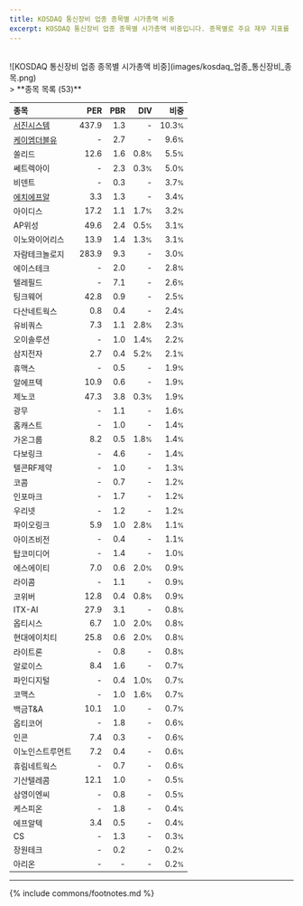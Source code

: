 ```yaml
---
title: KOSDAQ 통신장비 업종 종목별 시가총액 비중
excerpt: KOSDAQ 통신장비 업종 종목별 시가총액 비중입니다. 종목별로 주요 재무 지표를 함께 표시합니다.
---
```

<br>
![KOSDAQ 통신장비 업종 종목별 시가총액 비중](images/kosdaq_업종_통신장비_종목.png)
<br>
> **종목 목록 (53)**<a id="list"></a>

| **종목** | **PER** | **PBR** | **DIV** | **비중** |
| :------- | ------: | ------: | ------: | -------: |
| [서진시스템](/178320/) | 437.9 | 1.3 | - | 10.3<small>%</small> |
| [케이엠더블유](/032500/) | - | 2.7 | - | 9.6<small>%</small> |
| 쏠리드 | 12.6 | 1.6 | 0.8<small>%</small> | 5.5<small>%</small> |
| 쎄트렉아이 | - | 2.3 | 0.3<small>%</small> | 5.0<small>%</small> |
| 비덴트 | - | 0.3 | - | 3.7<small>%</small> |
| [에치에프알](/230240/) | 3.3 | 1.3 | - | 3.4<small>%</small> |
| 아이디스 | 17.2 | 1.1 | 1.7<small>%</small> | 3.2<small>%</small> |
| AP위성 | 49.6 | 2.4 | 0.5<small>%</small> | 3.1<small>%</small> |
| 이노와이어리스 | 13.9 | 1.4 | 1.3<small>%</small> | 3.1<small>%</small> |
| 자람테크놀로지 | 283.9 | 9.3 | - | 3.0<small>%</small> |
| 에이스테크 | - | 2.0 | - | 2.8<small>%</small> |
| 텔레필드 | - | 7.1 | - | 2.6<small>%</small> |
| 팅크웨어 | 42.8 | 0.9 | - | 2.5<small>%</small> |
| 다산네트웍스 | 0.8 | 0.4 | - | 2.4<small>%</small> |
| 유비쿼스 | 7.3 | 1.1 | 2.8<small>%</small> | 2.3<small>%</small> |
| 오이솔루션 | - | 1.0 | 1.4<small>%</small> | 2.2<small>%</small> |
| 삼지전자 | 2.7 | 0.4 | 5.2<small>%</small> | 2.1<small>%</small> |
| 휴맥스 | - | 0.5 | - | 1.9<small>%</small> |
| 알에프텍 | 10.9 | 0.6 | - | 1.9<small>%</small> |
| 제노코 | 47.3 | 3.8 | 0.3<small>%</small> | 1.9<small>%</small> |
| 광무 | - | 1.1 | - | 1.6<small>%</small> |
| 홈캐스트 | - | 1.0 | - | 1.4<small>%</small> |
| 가온그룹 | 8.2 | 0.5 | 1.8<small>%</small> | 1.4<small>%</small> |
| 다보링크 | - | 4.6 | - | 1.4<small>%</small> |
| 텔콘RF제약 | - | 1.0 | - | 1.3<small>%</small> |
| 코콤 | - | 0.7 | - | 1.2<small>%</small> |
| 인포마크 | - | 1.7 | - | 1.2<small>%</small> |
| 우리넷 | - | 1.2 | - | 1.2<small>%</small> |
| 파이오링크 | 5.9 | 1.0 | 2.8<small>%</small> | 1.1<small>%</small> |
| 아이즈비전 | - | 0.4 | - | 1.1<small>%</small> |
| 탑코미디어 | - | 1.4 | - | 1.0<small>%</small> |
| 에스에이티 | 7.0 | 0.6 | 2.0<small>%</small> | 0.9<small>%</small> |
| 라이콤 | - | 1.1 | - | 0.9<small>%</small> |
| 코위버 | 12.8 | 0.4 | 0.8<small>%</small> | 0.9<small>%</small> |
| ITX-AI | 27.9 | 3.1 | - | 0.8<small>%</small> |
| 옵티시스 | 6.7 | 1.0 | 2.0<small>%</small> | 0.8<small>%</small> |
| 현대에이치티 | 25.8 | 0.6 | 2.0<small>%</small> | 0.8<small>%</small> |
| 라이트론 | - | 0.8 | - | 0.8<small>%</small> |
| 알로이스 | 8.4 | 1.6 | - | 0.7<small>%</small> |
| 파인디지털 | - | 0.4 | 1.0<small>%</small> | 0.7<small>%</small> |
| 코맥스 | - | 1.0 | 1.6<small>%</small> | 0.7<small>%</small> |
| 백금T&A | 10.1 | 1.0 | - | 0.7<small>%</small> |
| 옵티코어 | - | 1.8 | - | 0.6<small>%</small> |
| 인콘 | 7.4 | 0.3 | - | 0.6<small>%</small> |
| 이노인스트루먼트 | 7.2 | 0.4 | - | 0.6<small>%</small> |
| 휴림네트웍스 | - | 0.7 | - | 0.6<small>%</small> |
| 기산텔레콤 | 12.1 | 1.0 | - | 0.5<small>%</small> |
| 삼영이엔씨 | - | 0.8 | - | 0.5<small>%</small> |
| 케스피온 | - | 1.8 | - | 0.4<small>%</small> |
| 에프알텍 | 3.4 | 0.5 | - | 0.4<small>%</small> |
| CS | - | 1.3 | - | 0.3<small>%</small> |
| 장원테크 | - | 0.2 | - | 0.2<small>%</small> |
| 아리온 | - | - | - | 0.2<small>%</small> |

---
{% include commons/footnotes.md %}